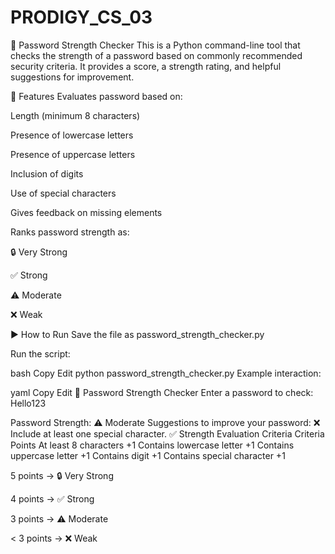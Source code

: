 # PRODIGY_CS_03
🔐 Password Strength Checker
This is a Python command-line tool that checks the strength of a password based on commonly recommended security criteria. It provides a score, a strength rating, and helpful suggestions for improvement.

📌 Features
Evaluates password based on:

Length (minimum 8 characters)

Presence of lowercase letters

Presence of uppercase letters

Inclusion of digits

Use of special characters

Gives feedback on missing elements

Ranks password strength as:

🔒 Very Strong

✅ Strong

⚠️ Moderate

❌ Weak

▶️ How to Run
Save the file as password_strength_checker.py

Run the script:

bash
Copy
Edit
python password_strength_checker.py
Example interaction:

yaml
Copy
Edit
🔐 Password Strength Checker
Enter a password to check: Hello123

Password Strength: ⚠️ Moderate
Suggestions to improve your password:
❌ Include at least one special character.
✅ Strength Evaluation Criteria
Criteria	Points
At least 8 characters	+1
Contains lowercase letter	+1
Contains uppercase letter	+1
Contains digit	+1
Contains special character	+1

5 points → 🔒 Very Strong

4 points → ✅ Strong

3 points → ⚠️ Moderate

< 3 points → ❌ Weak

